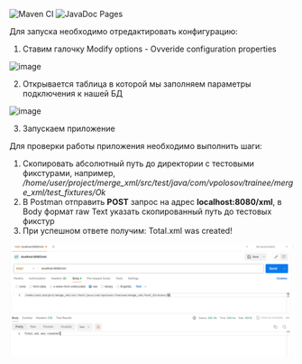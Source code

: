 ![Maven CI](https://github.com/DmitryVorotilov/merge_xml/actions/workflows/CI.yml/badge.svg)
![JavaDoc Pages](https://github.com/DmitryVorotilov/merge_xml/actions/workflows/deploy.yml/badge.svg)

Для запуска необходимо отредактировать конфигурацию:

1. Ставим галочку Modify options - Ovveride configuration properties

![image](https://github.com/South12309/merge_xml/assets/26357330/ac0b8ea1-32bb-40e3-a8cc-6987442ff928)


2. Открывается таблица в которой мы заполняем параметры подключения к нашей БД

![image](https://github.com/South12309/merge_xml/assets/26357330/57edeba8-ede1-43eb-af94-5752bf7c7004)

3. Запускаем приложение

Для проверки работы приложения необходимо выполнить шаги:


1. Скопировать абсолютный путь до директории с тестовыми фикстурами, например, */home/user/project/merge_xml/src/test/java/com/vpolosov/trainee/merge_xml/test_fixtures/Ok*
2. В Postman отправить **POST** запрос на адрес **localhost:8080/xml**, в Body формат raw Text указать скопированный путь до тестовых фикстур
3. При успешном ответе получим: Total.xml was created!

![image](/images/Screenshot%20from%202024-07-08%2013-11-07.png)
